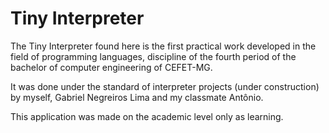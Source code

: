 # Tiny Interpreter

The Tiny Interpreter found here is the first practical work developed in the field of programming languages, discipline of the fourth period of the bachelor of computer engineering of CEFET-MG.

It was done under the standard of interpreter projects (under construction) by myself, Gabriel Negreiros Lima and my classmate Antônio.


This application was made on the academic level only as learning.

